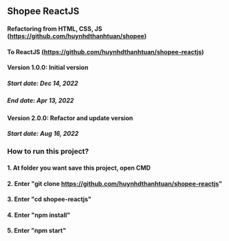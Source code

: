 ## Shopee ReactJS

#### Refactoring from HTML, CSS, JS (https://github.com/huynhdthanhtuan/shopee)

#### To ReactJS (https://github.com/huynhdthanhtuan/shopee-reactjs)

#### Version 1.0.0: Initial version

##### Start date: Dec 14, 2022

##### End date: Apr 13, 2022

#### Version 2.0.0: Refactor and update version

##### Start date: Aug 16, 2022

### How to run this project?

#### 1. At folder you want save this project, open CMD

#### 2. Enter "git clone https://github.com/huynhdthanhtuan/shopee-reactjs"

#### 3. Enter "cd shopee-reactjs"

#### 4. Enter "npm install"

#### 5. Enter "npm start"
